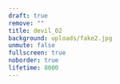 ```yaml
---
draft: true
remove: ""
title: devil_02
background: uploads/fake2.jpg
unmute: false
fullscreen: true
noborder: true
lifetime: 8000
---
```

